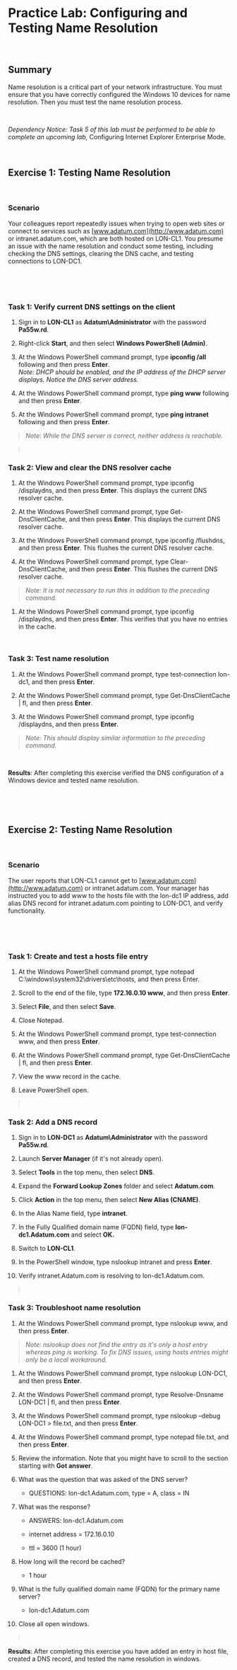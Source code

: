 Practice Lab: Configuring and Testing Name Resolution
=====================================================

 

Summary
-------

Name resolution is a critical part of your network infrastructure. You must
ensure that you have correctly configured the Windows 10 devices for name
resolution. Then you must test the name resolution process.

 

*Dependency Notice: Task 5 of this lab must be performed to be able to complete
an upcoming lab,* Configuring Internet Explorer Enterprise Mode.

 

Exercise 1: Testing Name Resolution
-----------------------------------

 

### Scenario

Your colleagues report repeatedly issues when trying to open web sites or
connect to services such as [www.adatum.com](http://www.adatum.com) or
intranet.adatum.com, which are both hosted on LON-CL1. You presume an issue with
the name resolution and conduct some testing, including checking the DNS
settings, clearing the DNS cache, and testing connections to LON-DC1.

 

 

### Task 1: Verify current DNS settings on the client

1.  Sign in to **LON-CL1** as **Adatum\\Administrator** with the password
    **Pa55w.rd**.

2.  Right-click **Start**, and then select **Windows PowerShell (Admin)**.

3.  At the Windows PowerShell command prompt, type **ipconfig /all** following
    and then press **Enter**.  
    *Note: DHCP should be enabled, and the IP address of the DHCP server
    displays. Notice the DNS server address.*

4.  At the Windows PowerShell command prompt, type **ping www** following and
    then press **Enter**.

5.  At the Windows PowerShell command prompt, type **ping intranet** following
    and then press **Enter**.

>   *Note: While the DNS server is correct, neither address is reachable.*

>    

### Task 2: View and clear the DNS resolver cache

1.  At the Windows PowerShell command prompt, type ipconfig /displaydns, and
    then press **Enter**. This displays the current DNS resolver cache. 

2.  At the Windows PowerShell command prompt, type Get-DnsClientCache, and then
    press **Enter**. This displays the current DNS resolver cache.

3.  At the Windows PowerShell command prompt, type ipconfig /flushdns, and then
    press **Enter**. This flushes the current DNS resolver cache.

4.  At the Windows PowerShell command prompt, type Clear-DnsClientCache, and
    then press **Enter**. This flushes the current DNS resolver cache.

>   *Note: It is not necessary to run this in addition to the preceding
>   command.*

1.  At the Windows PowerShell command prompt, type ipconfig /displaydns, and
    then press **Enter**. This verifies that you have no entries in the cache.

 

### Task 3: Test name resolution

1.  At the Windows PowerShell command prompt, type test-connection lon-dc1, and
    then press **Enter**.

2.  At the Windows PowerShell command prompt, type Get-DnsClientCache \| fl, and
    then press **Enter**.

3.  At the Windows PowerShell command prompt, type ipconfig /displaydns, and
    then press **Enter**.

>   *Note: This should display similar information to the preceding command.*

 

**Results**: After completing this exercise verified the DNS configuration of a
Windows device and tested name resolution.

 

 

Exercise 2: Testing Name Resolution
-----------------------------------

 

### Scenario

The user reports that LON-CL1 cannot get to
[www.adatum.com](http://www.adatum.com) or intranet.adatum.com. Your manager has
instructed you to add www to the hosts file with the lon-dc1 IP address, add
alias DNS record for intranet.adatum.com pointing to LON-DC1, and verify
functionality.

 

 

### Task 1: Create and test a hosts file entry

1.  At the Windows PowerShell command prompt, type notepad
    C:\\windows\\system32\\drivers\\etc\\hosts, and then press Enter.

2.  Scroll to the end of the file, type **172.16.0.10 www**, and then press
    **Enter**.

3.  Select **File**, and then select **Save**.

4.  Close Notepad.

5.  At the Windows PowerShell command prompt, type test-connection www, and then
    press **Enter**.

6.  At the Windows PowerShell command prompt, type Get-DnsClientCache \| fl, and
    then press **Enter**.

7.  View the www record in the cache.

8.  Leave PowerShell open.

>    

### Task 2: Add a DNS record 

1.  Sign in to **LON-DC1** as **Adatum\\Administrator** with the password
    **Pa55w.rd**.

2.  Launch **Server Manager** (if it's not already open).

3.  Select **Tools** in the top menu, then select **DNS**.

4.  Expand the **Forward Lookup Zones** folder and select **Adatum.com**.

5.  Click **Action** in the top menu, then select **New Alias (CNAME)**.

6.  In the Alias Name field, type **intranet**.

7.  In the Fully Qualified domain name (FQDN) field, type **lon-dc1.Adatum.com**
    and select **OK.**

8.  Switch to **LON-CL1**.

9.  In the PowerShell window, type nslookup intranet and press **Enter**.

10. Verify intranet.Adatum.com is resolving to lon-dc1.Adatum.com.

>    

### Task 3: Troubleshoot name resolution

1.  At the Windows PowerShell command prompt, type nslookup www, and then press
    **Enter**.

>   *Note: nslookup does not find the entry as it's only a host entry whereas
>   ping is working. To fix DNS issues, using hosts entries might only be a
>   local workaround.*

1.  At the Windows PowerShell command prompt, type nslookup LON-DC1, and then
    press **Enter**.

2.  At the Windows PowerShell command prompt, type Resolve-Dnsname LON-DC1 \|
    fl, and then press **Enter**.

3.  At the Windows PowerShell command prompt, type nslookup –debug LON-DC1 \>
    file.txt, and then press **Enter**.

4.  At the Windows PowerShell command prompt, type notepad file.txt, and then
    press **Enter**.

5.  Review the information. Note that you might have to scroll to the section
    starting with **Got answer**.

6.  What was the question that was asked of the DNS server?

    -   QUESTIONS: lon-dc1.Adatum.com, type = A, class = IN

7.  What was the response?

    -   ANSWERS: lon-dc1.Adatum.com

    -   internet address = 172.16.0.10

    -   ttl = 3600 (1 hour)

8.  How long will the record be cached?

    -   1 hour

9.  What is the fully qualified domain name (FQDN) for the primary name server?

    -   lon-dc1.Adatum.com

10. Close all open windows.

>    

**Results**: After completing this exercise you have added an entry in host
file, created a DNS record, and tested the name resolution in windows.
